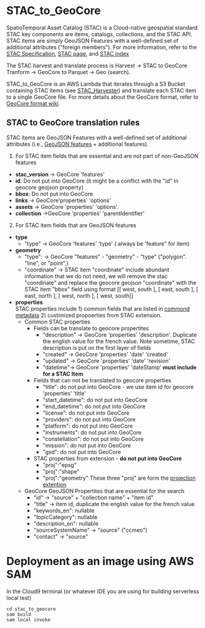 # STAC_to_GeoCore
SpatioTemporal Asset Catalog (STAC) is a Cloud-native geospatial standard. STAC key components are items, catalogs, collections, and the STAC API. STAC items are simply GeoJSON Features with a well-defined set of additional attributes ("foreign members"). For more information, refer to the [STAC Specification](https://github.com/radiantearth/stac-spec), [STAC page](https://stacspec.org/en), and [STAC index](https://stacindex.org/catalogs)

The STAC harvest and translate process is Harvest -> STAC to GeoCore Tranform -> GeoCore to Parquet -> Geo (search).

STAC_to_GeoCore is an AWS Lambda that iterates through a S3 Bucket containing STAC items (see [STAC_Harvester](https://github.com/Canadian-Geospatial-Platform/STAC_harvester)) and translate each STAC item to a single GeoCore file. For more details about the GeoCore format, refer to [GeoCore format wiki](https://redmine.gcgeo.gc.ca/redmine/projects/geo-ca/wiki/Current_GeoCore_format). 


## STAC to GeoCore translation rules 
STAC items are  GeoJSON Features with a well-defined set of additional attributes (i.e., [GeoJSON features](https://datatracker.ietf.org/doc/html/rfc7946) + additional features). 
1. For STAC item fields that are essential and are not part of non-GeoJSON features   
 * **stac_version** ->  GeoCore 'features' 
 * **id**: Do not put into GeoCore (it might be a conflict with the "id" in geocore geojson property)  
 * **bbox**: Do not put into GeoCore 
 * **links** -> GeoCore'properties' 'options'
 * **assets** -> GeoCore 'properties' 'options'. 
 * **collection** ->GeoCore 'properties' 'parentIdentifier' 
2. For STAC item fields that are GeoJSON features  
 * **type**
     * "type" ->  GeoCore 'features' 'type' ( always be 'feature" for item)
 * **geometry**
     * "type": ->  GeoCore "features" - "geometry" - "type" ("polygon". "line", or "point",)
     * "coordinate" -> STAC item "coordinate" include abundant information that we do not need, we will remove the stac "coordinate" and replace the geocore geojson "coordinate" with the STAC item "bbox" field using format [[ west, south ], [ east, south ], [ east, north ], [ west, north ], [ west, south]] 
 * **properties**
 <br>STAC properties include 1) common fields that are listed in [commond metadata](https://github.com/radiantearth/stac-spec/blob/master/item-spec/common-metadata.md#instrument) 2) custimized propoerties from STAC extension. 
     * Common STAC properties 
         * Fields can be translate to geocore propertites 
             * "description" -> GeoCore 'properties' 'description'. Duplicate the english value for the french value. Note sometime, STAC description is put on the first layer of fields 
             * "created" -> GeoCore 'properties' 'date' 'created'
             * "updated" -> GeoCore 'properties' 'date' 'revision'
             * "datetime"-> GeoCore 'properties' 'dateStamp' **must include for a STAC Item**  
         * Fields that can not be translated to geocore properties 
             * "title": do not put into GeoCore - we use item id for geocore 'properties' 'title' 
             * "start_datetime": do not put into GeoCore 
             * "end_datetime": do not put into GeoCore
             * "license": do not put into GeoCore
             * "providers":  do not put into GeoCore
             * "platform": do not put into GeoCore
             * "instruments": do not put into GeoCore
             * "constellation": do not put into GeoCore
             * "mission": do not put into GeoCore
             * "gsd": do not put into GeoCore
         * STAC properties from extension - **do not put into GeoCore** 
             * "proj":"epsg"  
             * "proj":"shape" 
             * "proj":"geometry"  These three "proj" are form the [projection extention](https://github.com/stac-extensions/projection/)
     * GeoCore GeoJSON Propertites that are essential for the search
         * "id" -> "source" + "collection name" + "item id"
         * "title" -> item id, duplicate the english value for the french value
         * "keywords_en": nullable
         * "topicCategory": nullable
         * "description_en": nullable
         * "sourceSystemName" -> "source" ("ccmeo") 
         * "contact" -> "source"

# Deployment as an image using AWS SAM 
In the Cloud9 terminal (or whatever IDE you are using for building serverless local test)
```
cd stac_to_geocore
sam build 
sam local invoke
```
